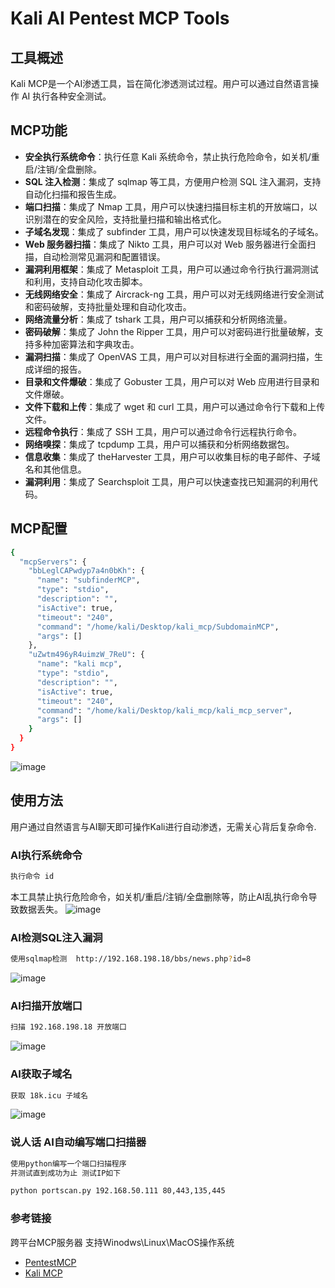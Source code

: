# Kali AI Pentest MCP Tools

## 工具概述

Kali MCP是一个AI渗透工具，旨在简化渗透测试过程。用户可以通过自然语言操作 AI 执行各种安全测试。

## MCP功能

- **安全执行系统命令**：执行任意 Kali 系统命令，禁止执行危险命令，如关机/重启/注销/全盘删除。
- **SQL 注入检测**：集成了 sqlmap 等工具，方便用户检测 SQL 注入漏洞，支持自动化扫描和报告生成。
- **端口扫描**：集成了 Nmap 工具，用户可以快速扫描目标主机的开放端口，以识别潜在的安全风险，支持批量扫描和输出格式化。
- **子域名发现**：集成了 subfinder 工具，用户可以快速发现目标域名的子域名。
- **Web 服务器扫描**：集成了 Nikto 工具，用户可以对 Web 服务器进行全面扫描，自动检测常见漏洞和配置错误。
- **漏洞利用框架**：集成了 Metasploit 工具，用户可以通过命令行执行漏洞测试和利用，支持自动化攻击脚本。
- **无线网络安全**：集成了 Aircrack-ng 工具，用户可以对无线网络进行安全测试和密码破解，支持批量处理和自动化攻击。
- **网络流量分析**：集成了 tshark 工具，用户可以捕获和分析网络流量。
- **密码破解**：集成了 John the Ripper 工具，用户可以对密码进行批量破解，支持多种加密算法和字典攻击。
- **漏洞扫描**：集成了 OpenVAS 工具，用户可以对目标进行全面的漏洞扫描，生成详细的报告。
- **目录和文件爆破**：集成了 Gobuster 工具，用户可以对 Web 应用进行目录和文件爆破。
- **文件下载和上传**：集成了 wget 和 curl 工具，用户可以通过命令行下载和上传文件。
- **远程命令执行**：集成了 SSH 工具，用户可以通过命令行远程执行命令。
- **网络嗅探**：集成了 tcpdump 工具，用户可以捕获和分析网络数据包。
- **信息收集**：集成了 theHarvester 工具，用户可以收集目标的电子邮件、子域名和其他信息。
- **漏洞利用**：集成了 Searchsploit 工具，用户可以快速查找已知漏洞的利用代码。

  
## MCP配置

```bash
{
  "mcpServers": {
    "bbLeglCAPwdyp7a4n0bKh": {
      "name": "subfinderMCP",
      "type": "stdio",
      "description": "",
      "isActive": true,
      "timeout": "240",
      "command": "/home/kali/Desktop/kali_mcp/SubdomainMCP",
      "args": []
    },
    "uZwtm496yR4uimzW_7ReU": {
      "name": "kali mcp",
      "type": "stdio",
      "description": "",
      "isActive": true,
      "timeout": "240",
      "command": "/home/kali/Desktop/kali_mcp/kali_mcp_server",
      "args": []
    }
  }
}
```
![image](https://github.com/0x7556/kali_mcp/blob/main/images/cherry.png)

## 使用方法

用户通过自然语言与AI聊天即可操作Kali进行自动渗透，无需关心背后复杂命令.

### AI执行系统命令

```bash
执行命令 id
```
本工具禁止执行危险命令，如关机/重启/注销/全盘删除等，防止AI乱执行命令导致数据丢失。
![image](https://github.com/0x7556/kali_mcp/blob/main/images/kali_cmd.png)

### AI检测SQL注入漏洞

```bash
使用sqlmap检测  http://192.168.198.18/bbs/news.php?id=8
```
![image](https://github.com/0x7556/kali_mcp/blob/main/images/kali_sqlmap.png)

### AI扫描开放端口

```bash
扫描 192.168.198.18 开放端口
```
![image](https://github.com/0x7556/kali_mcp/blob/main/images/kali_nmap.png)

### AI获取子域名

```bash
获取 18k.icu 子域名
```
![image](https://github.com/0x7556/kali_mcp/blob/main/images/kali_subdomain.png)

### 说人话 AI自动编写端口扫描器

```bash
使用python编写一个端口扫描程序 
并测试直到成功为止 测试IP如下

python portscan.py 192.168.50.111 80,443,135,445

```

### 参考链接
跨平台MCP服务器 支持Winodws\Linux\MacOS操作系统
- [PentestMCP](https://github.com/0x7556/PentestMCP)
- [Kali MCP](https://github.com/0x7556/kali_mcp)

